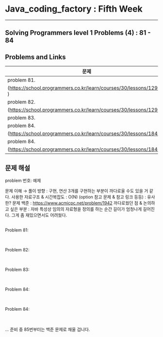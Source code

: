 

# Java_coding_factory : Fifth Week

---

## Solving Programmers level 1 Problems (4) : 81 - 84
## Problems and Links

| 문제  | URL |
| --- | --- |
| problem 81. | https://school.programmers.co.kr/learn/courses/30/lessons/12906 | 
(https://school.programmers.co.kr/learn/courses/30/lessons/12906 ) |
| problem 82. | https://school.programmers.co.kr/learn/courses/30/lessons/12903
| (https://school.programmers.co.kr/learn/courses/30/lessons/12903) |
| problem 83. | https://school.programmers.co.kr/learn/courses/30/lessons/12901 | (https://school.programmers.co.kr/learn/courses/30/lessons/12901) |
| problem 84. | https://school.programmers.co.kr/learn/courses/30/lessons/1845
| (https://school.programmers.co.kr/learn/courses/30/lessons/1845) |
| problem 84. | https://school.programmers.co.kr/learn/courses/30/lessons/1845
| (https://school.programmers.co.kr/learn/courses/30/lessons/1845) |



## 문제 해설
problem 번호: 예제

문제 이해 → 풀이 방향 : 구현, 연산 3개를 구현하는 부분이 까다로울 수도 있을 거 같다.
사용한 자료구조 & 시간복잡도 : O(N)
(option 참고 문제 & 참고 링크 등등) : 유사한? 문제 백준 : https://www.acmicpc.net/problem/1942
까다로웠던 점 & 논의하고 싶은 부분 : 자바 특성상 임의의 자료형을 정의를 하는 순간 길이가 엄청나게 길어진다. 그게 좀 재밌으면서도 어려웠다.
<br/>
<br/>

Problem 81: <br /> <br /> <br />

Problem 82: <br /> <br /> <br />

Problem 83: <br /> <br /> <br />

Problem 84: <br /> <br /> <br />

Problem 84: <br /> <br /> <br />

... 준비 중 85번부터는 백준 문제로 채울 겁니다. 

